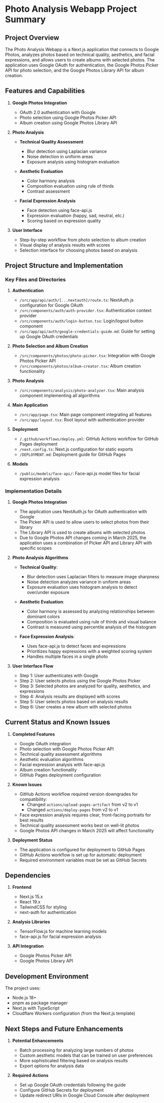 # Photo Analysis Webapp Project Summary

## Project Overview

The Photo Analysis Webapp is a Next.js application that connects to Google Photos, analyzes photos based on technical quality, aesthetics, and facial expressions, and allows users to create albums with selected photos. The application uses Google OAuth for authentication, the Google Photos Picker API for photo selection, and the Google Photos Library API for album creation.

## Features and Capabilities

1. **Google Photos Integration**
   - OAuth 2.0 authentication with Google
   - Photo selection using Google Photos Picker API
   - Album creation using Google Photos Library API

2. **Photo Analysis**
   - **Technical Quality Assessment**
     - Blur detection using Laplacian variance
     - Noise detection in uniform areas
     - Exposure analysis using histogram evaluation
   
   - **Aesthetic Evaluation**
     - Color harmony analysis
     - Composition evaluation using rule of thirds
     - Contrast assessment
   
   - **Facial Expression Analysis**
     - Face detection using face-api.js
     - Expression evaluation (happy, sad, neutral, etc.)
     - Scoring based on expression quality

3. **User Interface**
   - Step-by-step workflow from photo selection to album creation
   - Visual display of analysis results with scores
   - Selection interface for choosing photos based on analysis

## Project Structure and Implementation

### Key Files and Directories

1. **Authentication**
   - `/src/app/api/auth/[...nextauth]/route.ts`: NextAuth.js configuration for Google OAuth
   - `/src/components/auth/auth-provider.tsx`: Authentication context provider
   - `/src/components/auth/login-button.tsx`: Login/logout button component
   - `/src/app/api/auth/google-credentials-guide.md`: Guide for setting up Google OAuth credentials

2. **Photo Selection and Album Creation**
   - `/src/components/photos/photo-picker.tsx`: Integration with Google Photos Picker API
   - `/src/components/photos/album-creator.tsx`: Album creation functionality

3. **Photo Analysis**
   - `/src/components/analysis/photo-analyzer.tsx`: Main analysis component implementing all algorithms

4. **Main Application**
   - `/src/app/page.tsx`: Main page component integrating all features
   - `/src/app/layout.tsx`: Root layout with authentication provider

5. **Deployment**
   - `/.github/workflows/deploy.yml`: GitHub Actions workflow for GitHub Pages deployment
   - `/next.config.ts`: Next.js configuration for static exports
   - `/DEPLOYMENT.md`: Deployment guide for GitHub Pages

6. **Models**
   - `/public/models/face-api/`: Face-api.js model files for facial expression analysis

### Implementation Details

1. **Google Photos Integration**
   - The application uses NextAuth.js for OAuth authentication with Google
   - The Picker API is used to allow users to select photos from their library
   - The Library API is used to create albums with selected photos
   - Due to Google Photos API changes coming in March 2025, the application uses a combination of Picker API and Library API with specific scopes

2. **Photo Analysis Algorithms**
   - **Technical Quality**:
     - Blur detection uses Laplacian filters to measure image sharpness
     - Noise detection analyzes variance in uniform areas
     - Exposure evaluation uses histogram analysis to detect over/under exposure

   - **Aesthetic Evaluation**:
     - Color harmony is assessed by analyzing relationships between dominant colors
     - Composition is evaluated using rule of thirds and visual balance
     - Contrast is measured using percentile analysis of the histogram

   - **Face Expression Analysis**:
     - Uses face-api.js to detect faces and expressions
     - Prioritizes happy expressions with a weighted scoring system
     - Handles multiple faces in a single photo

3. **User Interface Flow**
   - Step 1: User authenticates with Google
   - Step 2: User selects photos using the Google Photos Picker
   - Step 3: Selected photos are analyzed for quality, aesthetics, and expressions
   - Step 4: Analysis results are displayed with scores
   - Step 5: User selects photos based on analysis results
   - Step 6: User creates a new album with selected photos

## Current Status and Known Issues

1. **Completed Features**
   - Google OAuth integration
   - Photo selection with Google Photos Picker API
   - Technical quality assessment algorithms
   - Aesthetic evaluation algorithms
   - Facial expression analysis with face-api.js
   - Album creation functionality
   - GitHub Pages deployment configuration

2. **Known Issues**
   - GitHub Actions workflow required version downgrades for compatibility:
     - Changed `actions/upload-pages-artifact` from v2 to v1
     - Changed `actions/deploy-pages` from v2 to v1
   - Face expression analysis requires clear, front-facing portraits for best results
   - Technical quality assessment works best on well-lit photos
   - Google Photos API changes in March 2025 will affect functionality

3. **Deployment Status**
   - The application is configured for deployment to GitHub Pages
   - GitHub Actions workflow is set up for automatic deployment
   - Required environment variables must be set as GitHub Secrets

## Dependencies

1. **Frontend**
   - Next.js 15.x
   - React 19.x
   - TailwindCSS for styling
   - next-auth for authentication

2. **Analysis Libraries**
   - TensorFlow.js for machine learning models
   - face-api.js for facial expression analysis

3. **API Integration**
   - Google Photos Picker API
   - Google Photos Library API

## Development Environment

The project uses:
- Node.js 18+
- pnpm as package manager
- Next.js with TypeScript
- Cloudflare Workers configuration (from the Next.js template)

## Next Steps and Future Enhancements

1. **Potential Enhancements**
   - Batch processing for analyzing large numbers of photos
   - Custom aesthetic models that can be trained on user preferences
   - More sophisticated filtering based on analysis results
   - Export options for analysis data

2. **Required Actions**
   - Set up Google OAuth credentials following the guide
   - Configure GitHub Secrets for deployment
   - Update redirect URIs in Google Cloud Console after deployment
